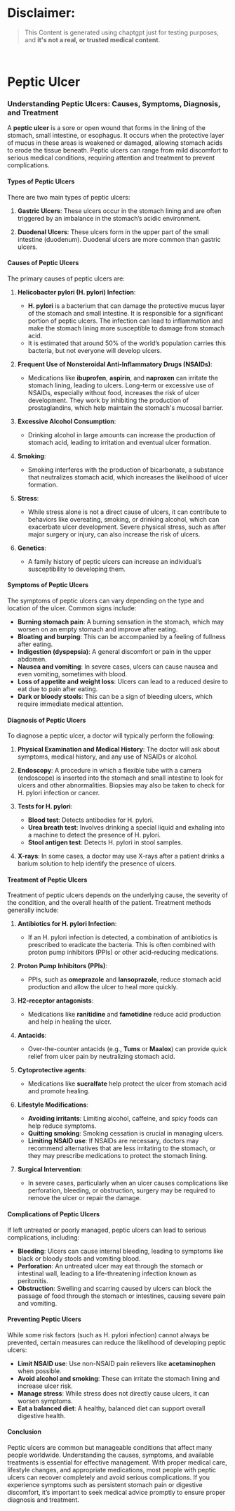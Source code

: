 # Disclaimer:
> This Content is generated using chaptgpt just for testing purposes, and **it's not a real, or trusted medical content**.

<br />

# Peptic Ulcer

### Understanding Peptic Ulcers: Causes, Symptoms, Diagnosis, and Treatment

A **peptic ulcer** is a sore or open wound that forms in the lining of the stomach, small intestine, or esophagus. It occurs when the protective layer of mucus in these areas is weakened or damaged, allowing stomach acids to erode the tissue beneath. Peptic ulcers can range from mild discomfort to serious medical conditions, requiring attention and treatment to prevent complications.

#### Types of Peptic Ulcers

There are two main types of peptic ulcers:

1. **Gastric Ulcers**: These ulcers occur in the stomach lining and are often triggered by an imbalance in the stomach’s acidic environment.
   
2. **Duodenal Ulcers**: These ulcers form in the upper part of the small intestine (duodenum). Duodenal ulcers are more common than gastric ulcers.

#### Causes of Peptic Ulcers

The primary causes of peptic ulcers are:

1. **Helicobacter pylori (H. pylori) Infection**: 
   - **H. pylori** is a bacterium that can damage the protective mucus layer of the stomach and small intestine. It is responsible for a significant portion of peptic ulcers. The infection can lead to inflammation and make the stomach lining more susceptible to damage from stomach acid.
   - It is estimated that around 50% of the world’s population carries this bacteria, but not everyone will develop ulcers.

2. **Frequent Use of Nonsteroidal Anti-Inflammatory Drugs (NSAIDs)**:
   - Medications like **ibuprofen**, **aspirin**, and **naproxen** can irritate the stomach lining, leading to ulcers. Long-term or excessive use of NSAIDs, especially without food, increases the risk of ulcer development. They work by inhibiting the production of prostaglandins, which help maintain the stomach's mucosal barrier.

3. **Excessive Alcohol Consumption**:
   - Drinking alcohol in large amounts can increase the production of stomach acid, leading to irritation and eventual ulcer formation.

4. **Smoking**:
   - Smoking interferes with the production of bicarbonate, a substance that neutralizes stomach acid, which increases the likelihood of ulcer formation.

5. **Stress**:
   - While stress alone is not a direct cause of ulcers, it can contribute to behaviors like overeating, smoking, or drinking alcohol, which can exacerbate ulcer development. Severe physical stress, such as after major surgery or injury, can also increase the risk of ulcers.

6. **Genetics**:
   - A family history of peptic ulcers can increase an individual’s susceptibility to developing them.

#### Symptoms of Peptic Ulcers

The symptoms of peptic ulcers can vary depending on the type and location of the ulcer. Common signs include:

- **Burning stomach pain**: A burning sensation in the stomach, which may worsen on an empty stomach and improve after eating.
- **Bloating and burping**: This can be accompanied by a feeling of fullness after eating.
- **Indigestion (dyspepsia)**: A general discomfort or pain in the upper abdomen.
- **Nausea and vomiting**: In severe cases, ulcers can cause nausea and even vomiting, sometimes with blood.
- **Loss of appetite and weight loss**: Ulcers can lead to a reduced desire to eat due to pain after eating.
- **Dark or bloody stools**: This can be a sign of bleeding ulcers, which require immediate medical attention.

#### Diagnosis of Peptic Ulcers

To diagnose a peptic ulcer, a doctor will typically perform the following:

1. **Physical Examination and Medical History**: The doctor will ask about symptoms, medical history, and any use of NSAIDs or alcohol.
  
2. **Endoscopy**: A procedure in which a flexible tube with a camera (endoscope) is inserted into the stomach and small intestine to look for ulcers and other abnormalities.
 Biopsies may also be taken to check for H. pylori infection or cancer.
  
3. **Tests for H. pylori**:
   - **Blood test**: Detects antibodies for H. pylori.
   - **Urea breath test**: Involves drinking a special liquid and exhaling into a machine to detect the presence of H. pylori.
   - **Stool antigen test**: Detects H. pylori in stool samples.
  
4. **X-rays**: In some cases, a doctor may use X-rays after a patient drinks a barium solution to help identify the presence of ulcers.

#### Treatment of Peptic Ulcers

Treatment of peptic ulcers depends on the underlying cause, the severity of the condition, and the overall health of the patient. Treatment methods generally include:

1. **Antibiotics for H. pylori Infection**:
   - If an H. pylori infection is detected, a combination of antibiotics is prescribed to eradicate the bacteria. This is often combined with proton pump inhibitors (PPIs) or other acid-reducing medications.

2. **Proton Pump Inhibitors (PPIs)**:
   - PPIs, such as **omeprazole** and **lansoprazole**, reduce stomach acid production and allow the ulcer to heal more quickly.

3. **H2-receptor antagonists**:
   - Medications like **ranitidine** and **famotidine** reduce acid production and help in healing the ulcer.

4. **Antacids**:
   - Over-the-counter antacids (e.g., **Tums** or **Maalox**) can provide quick relief from ulcer pain by neutralizing stomach acid.

5. **Cytoprotective agents**:
   - Medications like **sucralfate** help protect the ulcer from stomach acid and promote healing.

6. **Lifestyle Modifications**:
   - **Avoiding irritants**: Limiting alcohol, caffeine, and spicy foods can help reduce symptoms.
   - **Quitting smoking**: Smoking cessation is crucial in managing ulcers.
   - **Limiting NSAID use**: If NSAIDs are necessary, doctors may recommend alternatives that are less irritating to the stomach, or they may prescribe medications to protect the stomach lining.

7. **Surgical Intervention**:
   - In severe cases, particularly when an ulcer causes complications like perforation, bleeding, or obstruction, surgery may be required to remove the ulcer or repair the damage.

#### Complications of Peptic Ulcers

If left untreated or poorly managed, peptic ulcers can lead to serious complications, including:

- **Bleeding**: Ulcers can cause internal bleeding, leading to symptoms like black or bloody stools and vomiting blood.
- **Perforation**: An untreated ulcer may eat through the stomach or intestinal wall, leading to a life-threatening infection known as peritonitis.
- **Obstruction**: Swelling and scarring caused by ulcers can block the passage of food through the stomach or intestines, causing severe pain and vomiting.

#### Preventing Peptic Ulcers

While some risk factors (such as H. pylori infection) cannot always be prevented, certain measures can reduce the likelihood of developing peptic ulcers:

- **Limit NSAID use**: Use non-NSAID pain relievers like **acetaminophen** when possible.
- **Avoid alcohol and smoking**: These can irritate the stomach lining and increase ulcer risk.
- **Manage stress**: While stress does not directly cause ulcers, it can worsen symptoms.
- **Eat a balanced diet**: A healthy, balanced diet can support overall digestive health.

#### Conclusion

Peptic ulcers are common but manageable conditions that affect many people worldwide.
Understanding the causes, symptoms, and available treatments is essential for effective management.
With proper medical care, lifestyle changes, and appropriate medications, most people with peptic ulcers can recover completely and avoid serious complications.
If you experience symptoms such as persistent stomach pain or digestive discomfort, it’s important to seek medical advice promptly to ensure proper diagnosis and treatment.
